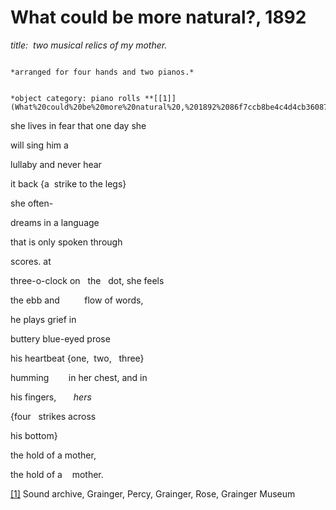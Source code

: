# What could be more natural?, 1892

*title:  two musical relics of my mother.*

                                                                            *arranged for four hands and two pianos.*

                                                                           *object category: piano rolls **[[1]](What%20could%20be%20more%20natural%20,%201892%2086f7ccb8be4c4d4cb36087f53d0f5dbe.md)***

she lives in fear that one day she

will sing him a

lullaby and never hear

it back {a  strike to the legs}

she often-

dreams in a language

that is only spoken through

scores. at

three-o-clock on   the   dot, she feels

the ebb and          flow of words,

he plays grief in

buttery blue-eyed prose

his heartbeat {one,  two,   three}

humming        in her chest, and in

his fingers,       *hers*

{four   strikes across

his bottom}

the hold of a mother,

the hold of a    mother.

[[1]](What%20could%20be%20more%20natural%20,%201892%2086f7ccb8be4c4d4cb36087f53d0f5dbe.md) Sound archive, Grainger, Percy, Grainger, Rose, Grainger Museum